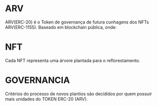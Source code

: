 # ARV
ARV(ERC-20) é o Token de governança de futura cunhagens dos NFTs ARV(ERC-1155). 
Baseado em blockchain pública, onde:

# NFT
Cada NFT representa uma árvore plantada para o reflorestamento. 


# GOVERNANCIA
Critérios do processo de novos plantios são decididos por quem possuir mais unidades do TOKEN ERC-20 (ARV).

